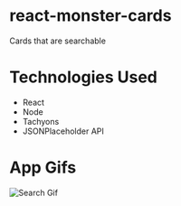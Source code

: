 # react-monster-cards
Cards that are searchable

# Technologies Used
 - React
 - Node
 - Tachyons
 - JSONPlaceholder API
 
 # App Gifs
  ![Search Gif](search.gif)
